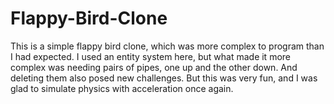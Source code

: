 # Flappy-Bird-Clone
This is a simple flappy bird clone, which was more complex to program than I had expected. I used an entity system here, but what made it more complex was needing pairs of pipes, one up and the other down. And deleting them also posed new challenges. But this was very fun, and I was glad to simulate physics with acceleration once again.
